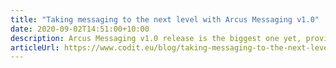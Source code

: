 ```yaml
---
title: "Taking messaging to the next level with Arcus Messaging v1.0"
date: 2020-09-02T14:51:00+10:00
description: Arcus Messaging v1.0 release is the biggest one yet, providing more ways to authenticate and many other improvements.
articleUrl: https://www.codit.eu/blog/taking-messaging-to-the-next-level-with-arcus-messaging-v1-0/
---
```

